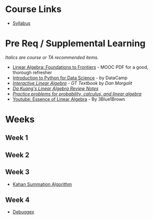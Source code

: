 # Course Links

* [Syllabus](https://hackmd.io/@richie/Sy4YbGdCr)


# Pre Req / Supplemental Learning

*Italics are course or TA recommended items.*

* [Linear Algebra: Foundations to Frontiers](https://s3.amazonaws.com/ulaff/LAFF-2.0xM/LAFF-2.00M.pdf) - MOOC PDF for a good, thorough refresher
* [Introduction to Python for Data Science](https://www.datacamp.com/courses/intro-to-python-for-data-science) - by DataCamp
* *[Interactive Linear Algebra](https://textbooks.math.gatech.edu/ila/) - GT Textbook by Dan Margalit*
* *[Da Kuang's Linear Algebra Review Notes](https://www.dropbox.com/s/f410k9fgd7iesdv/kuang-linalg-notes.pdf?dl=0)*
* *[Practice problems for probability, calculus, and linear algebra](https://www.dropbox.com/s/4q850aef3i0r0td/practice-problems.pdf?dl=0)* 
* [Youtube: Essence of Linear Algebra](https://www.youtube.com/playlist?list=PLZHQObOWTQDPD3MizzM2xVFitgF8hE_ab) - By 3Blue1Brown

# Weeks

## Week 1

## Week 2

## Week 3

* [Kahan Summation Algorithm](https://en.wikipedia.org/wiki/Kahan_summation_algorithm)

## Week 4
* [Debuggex](https://www.debuggex.com/)
